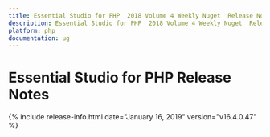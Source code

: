 ```yaml
---
title: Essential Studio for PHP  2018 Volume 4 Weekly Nuget  Release Notes  
description: Essential Studio for PHP  2018 Volume 4 Weekly Nuget  Release Notes  
platform: php
documentation: ug
---
```


# Essential Studio for PHP  Release Notes  

{% include release-info.html date="January 16, 2019"  version="v16.4.0.47" %} 






